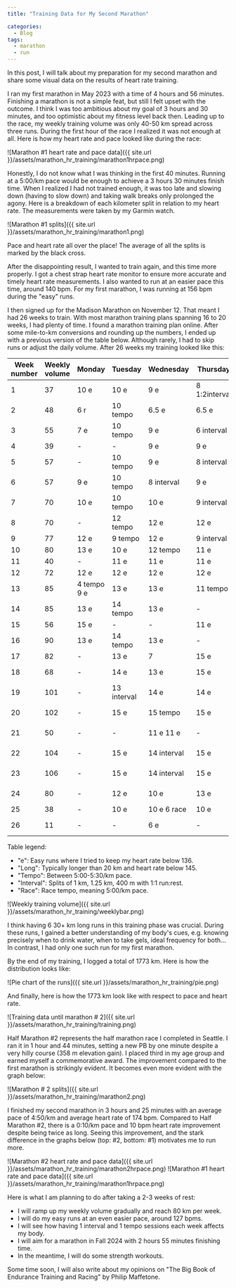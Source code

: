 ```yaml
---
title: "Training Data for My Second Marathon"

categories:
  - Blog
tags:
  - marathon
  - run
---
```


In this post, I will talk about my preparation for my second marathon and share some visual data on the results of heart rate training.

I ran my first marathon in May 2023 with a time of 4 hours and 56 minutes. Finishing a marathon is not a simple feat, but still I felt upset with the outcome. I think I was too ambitious about my goal of 3 hours and 30 minutes, and too optimistic about my fitness level back then. Leading up to the race, my weekly training volume was only 40-50 km spread across three runs. During the first hour of the race I realized it was not enough at all. Here is how my heart rate and pace looked like during the race:

![Marathon #1 heart rate and pace data]({{ site.url }}/assets/marathon_hr_training/marathon1hrpace.png)

Honestly, I do not know what I was thinking in the first 40 minutes. Running at a 5:00/km pace would be enough to achieve a 3 hours 30 minutes finish time. When I realized I had not trained enough, it was too late and slowing down (having to slow down) and taking walk breaks only prolonged the agony. Here is a breakdown of each kilometer split in relation to my heart rate. The measurements were taken by my Garmin watch.

![Marathon #1 splits]({{ site.url }}/assets/marathon_hr_training/marathon1.png)

Pace and heart rate all over the place! The average of all the splits is marked by the black cross.

After the disappointing result, I wanted to train again, and this time more properly. I got a chest strap heart rate monitor to ensure more accurate and timely heart rate measurements. I also wanted to run at an easier pace this time, around 140 bpm. For my first marathon, I was running at 156 bpm during the "easy" runs.

I then signed up for the Madison Marathon on November 12. That meant I had 26 weeks to train. With most marathon training plans spanning 16 to 20 weeks, I had plenty of time. I found a marathon training plan online. After some mile-to-km conversions and rounding up the numbers, I ended up with a previous version of the table below. Although rarely, I had to skip runs or adjust the daily volume. After 26 weeks my training looked like this:

|   Week number     | Weekly volume	|	Monday		|	Tuesday		|	Wednesday	|	Thursday			|	Friday			|	Saturday				| Sunday				|
|-------------------------|-----------------------|--------------------|-------------------|-------------------|-----------------------|-------------------|--------------------------|-----------------------|
| 1                           | 37						|	10 e				|	10 e				|	9 e				|	8 1:2interval		|	-					|		-						|	-						|
| 2                           |  48						|	6 r				|	10 tempo		|	6.5 e			|	6.5 e				|	6 r				|		13, last 2 mp	|	-						|
| 3                           |  55						|	7 e				|	10 tempo		|	9 e				|	6 interval			|	7 r				|		16					|	-						|
| 4                           |  39						|	-					|	-					|	9 e				|	9 e					|	-					|		-						|	21 race			|
| 5                           |  57						|	-					|	10 tempo		|	9 e				|	8 interval			|	9 e				|		20, last 1 mp	|	-						|
| 6                           |  57						|	9 e				|	10 tempo		|	8 interval		|	9 e					|	21				|		-						|	-						|
| 7                           |  70						|	10 e				|	10 tempo		|	10 e				|	9 interval			|	10 e				|		21 long				|	-						|
| 8                           |   70						|	-					|	12 tempo		|	12 e				|	12 e					|	12 e				|		22 long				|	-						|
| 9                           |  77						|	12 e				|	9 tempo		|	12 e				|	9	 interval		|	12 e				|		23 long				|	-						|
| 10                         |  80						|	13 e				|	10 e				|	12 tempo		|	11 e					|	11 e				|		23 long				|	-						|
| 11                         |  40						|	-					|	11 e				|	11 e				|	11 e					|	-					|		-						|	7 e					|
| 12                         |  72						|	12 e				|	12 e				|	12 e				|	12 e					|	12 e				|		12 e					|	-						|
| 13                         |  85						|	4 tempo 9 e	|	13 e				|	13 e				|	11 tempo			|	10 e				|		-						|	25 long				|
| 14                         |  85						|	13 e				|	14 tempo		|	13 e				|	-						|	-					|		30 long				|	15 e					|
| 15                         |  56						|	15 e				|	-					|	-					|	11 e					|	15 e				|		15 e					|	-						|
| 16                         |  90						|	13 e				|	14 tempo		|	13 e				|	-						|	26 long			|		13 e					|	11 e					|
| 17                         |  82						|	-					|	13 e				|	7					|	15 e					|	15 e				|		-						|	32 long				|
| 18                         |  68						|	-					|	14 e				|	13 e				|	15 e					|	14 tempo		|		12 e					|	-						|
| 19                         |  101						|	-					|	13 interval	|	14 e				|	14 e					|	14 e				|		13 tempo			|	33 long				|
| 20                         |  102						|	-					|	15 e				|	15 tempo		|	15 e					|	13 interval	|		14 e					|	30 long				|
| 21                         |  50						|	-					|	-					|	11 e 11 e		|	-						|	14 interval	|		14 e					|	-						|
| 22                         |  104						|	-					|	15 e				|	14 interval	|	15 e					|	15 e				|		15 e					|	30 long	 2 race	|
| 23                         |  106						|	-					|	15 e				|	14 interval	|	15 e					|	15 e				|		15 e					|	32 long	 5 race	|
| 24                         |  80						|	-					|	12 e				|	10 e				|	13 e					|	12 interval	|		12 e					|	21 long				|
| 25                         |  38						|	-					|	10 e				|	10 e	6 race	|	10 e					|	-					|		8 e					|	-						|
| 26                         |  11						|	-					|	-					|	6 e				|	-						|	-					|		5 shakeout		|	42 race 1 e		|

Table legend:
- "e": Easy runs where I tried to keep my heart rate below 136.
- "Long": Typically longer than 20 km and heart rate below 145.
- "Tempo": Between 5:00-5:30/km pace.
- "Interval": Splits of 1 km, 1.25 km, 400 m with 1:1 run:rest.
- "Race": Race tempo, meaning 5:00/km pace.

![Weekly training volume]({{ site.url }}/assets/marathon_hr_training/weeklybar.png)

I think having 6 30+ km long runs in this training phase was crucial. During these runs, I gained a better understanding of my body's cues, e.g. knowing precisely when to drink water, when to take gels, ideal frequency for both... In contrast, I had only one such run for my first marathon.

By the end of my training, I logged a total of 1773 km. Here is how the distribution looks like:

![Pie chart of the runs]({{ site.url }}/assets/marathon_hr_training/pie.png)

And finally, here is how the 1773 km look like with respect to pace and heart rate.

![Training data until marathon # 2]({{ site.url }}/assets/marathon_hr_training/training.png)

Half Marathon #2 represents the half marathon race I completed in Seattle. I ran it in 1 hour and 44 minutes, setting a new PB by one minute despite a very hilly course (358 m elevation gain). I placed third in my age group and earned myself a commemorative award. The improvement compared to the first marathon is strikingly evident. It becomes even more evident with the graph below:

![Marathon # 2 splits]({{ site.url }}/assets/marathon_hr_training/marathon2.png)

I finished my second marathon in 3 hours and 25 minutes with an average pace of 4:50/km and average heart rate of 174 bpm. Compared to Half Marathon #2, there is a 0:10/km pace and 10 bpm heart rate improvement despite being twice as long. Seeing this improvement, and the stark difference in the graphs below (top: #2, bottom: #1) motivates me to run more.

![Marathon #2 heart rate and pace data]({{ site.url }}/assets/marathon_hr_training/marathon2hrpace.png)
![Marathon #1 heart rate and pace data]({{ site.url }}/assets/marathon_hr_training/marathon1hrpace.png)

Here is what I am planning to do after taking a 2-3 weeks of rest:
- I will ramp up my weekly volume gradually and reach 80 km per week.
- I will do my easy runs at an even easier pace, around 127 bpms.
- I will see how having 1 interval and 1 tempo sessions each week affects my body.
- I will aim for a marathon in Fall 2024 with 2 hours 55 minutes finishing time.
- In the meantime, I will do some strength workouts.

Some time soon, I will also write about my opinions on "The Big Book of Endurance Training and Racing" by Philip Maffetone.